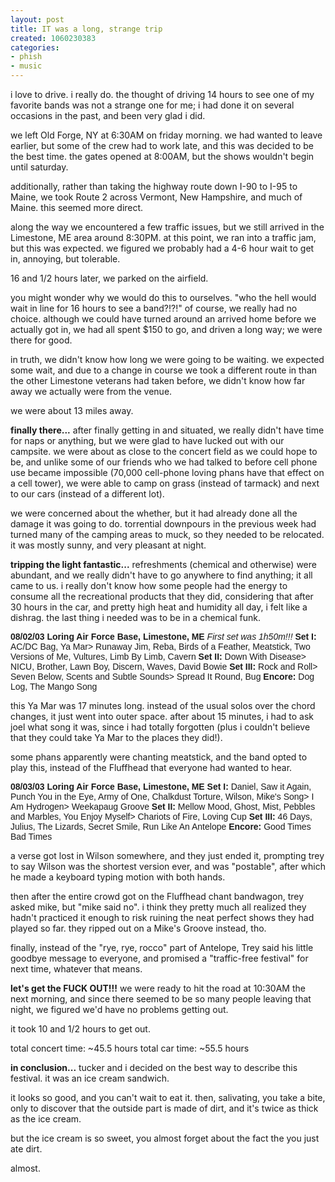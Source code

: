 ```yaml
---
layout: post
title: IT was a long, strange trip
created: 1060230383
categories:
- phish
- music
---
```

i love to drive. i really do. the thought of driving 14 hours to see one of my favorite bands was not a strange one for me; i had done it on several occasions  in the past, and been very glad i did.

we left Old Forge, NY at 6:30AM on friday morning. we had wanted to leave earlier, but some of the crew had to work late, and this was decided to be the best time. the gates opened at 8:00AM, but the shows wouldn't begin until saturday.

additionally, rather than taking the highway route down I-90 to I-95 to Maine, we took Route 2 across Vermont, New Hampshire, and much of Maine. this seemed more direct.

along the way we encountered a few traffic issues, but we still arrived in the Limestone, ME area around 8:30PM. at this point, we ran into a traffic jam, but this was expected. we figured we probably had a 4-6 hour wait to get in, annoying, but tolerable.

16 and 1/2 hours later, we parked on the airfield.

you might wonder why we would do this to ourselves. "who the hell would wait in line for 16 hours to see a band?!?!" of course, we really had no choice. although we could have turned around an arrived home before we actually got in, we had all spent $150 to go, and driven a long way; we were there for good.

in truth, we didn't know how long we were going to be waiting. we expected some wait, and due to a change in course we took a different route in than the other Limestone veterans had taken before, we didn't know how far away we actually were from the venue.

we were about 13 miles away.

<B>finally there...</B>
after finally getting in and situated, we really didn't have time for naps or anything, but we were glad to have lucked out with our campsite. we were about as close to the concert field as we could hope to be, and unlike some of our friends who we had talked to before cell phone use became impossible (70,000 cell-phone loving phans have that effect on a cell tower), we were able to camp on grass (instead of tarmack) and next to our cars (instead of a different lot).

we were concerned about the whether, but it had already done all the damage it was going to do. torrential downpours in the previous week had turned many of the camping areas to muck, so they needed to be relocated. it was mostly sunny, and very pleasant at night.

<B>tripping the light fantastic...</B>
refreshments (chemical and otherwise) were abundant, and we really didn't have to go anywhere to find anything; it all came to us. i really don't know how some people had the energy to consume all the recreational products that they did, considering that after 30 hours in the car, and pretty high heat and humidity all day, i felt like a dishrag. the last thing i needed was to be in a chemical funk.

<FONT FACE="Helvetica, Arial">
<B>08/02/03 Loring Air Force Base, Limestone, ME</B>
<I>First set was 1h50m!!!</I>
<B>Set I:</B> AC/DC Bag,  Ya Mar>  Runaway Jim,  Reba,  Birds of a Feather,  Meatstick,  Two Versions of Me,  Vultures,  Limb By Limb,  Cavern
<B>Set II:</B> Down With Disease>  NICU,  Brother,  Lawn Boy,  Discern,  Waves,  David Bowie
<B>Set III:</B> Rock and Roll>  Seven Below,  Scents and Subtle Sounds>  Spread It Round,  Bug
<B>Encore:</B> Dog Log,  The Mango Song
</FONT>

this Ya Mar was 17 minutes long. instead of the usual solos over the chord changes, it just went into outer space. after about 15 minutes, i had to ask joel what song it was, since i had totally forgotten (plus i couldn't believe that they could take Ya Mar to the places they did!).

some phans apparently were chanting meatstick, and the band opted to play this, instead of the Fluffhead that everyone had wanted to hear.

<FONT FACE="Helvetica, Arial">
<B>08/03/03 Loring Air Force Base, Limestone, ME</B>
<B>Set I:</B> Daniel,  Saw it Again,  Punch You in the Eye,  Army of One,  Chalkdust Torture,  Wilson,  Mike's Song>  I Am Hydrogen>  Weekapaug Groove
<B>Set II:</B> Mellow Mood,  Ghost,  Mist,  Pebbles and Marbles,  You Enjoy Myself>  Chariots of Fire,  Loving Cup
<B>Set III:</B> 46 Days,  Julius,  The Lizards,  Secret Smile,  Run Like An Antelope
<B>Encore:</B> Good Times Bad Times
</FONT>

a verse got lost in Wilson somewhere, and they just ended it, prompting trey to say Wilson was the shortest version ever, and was "postable", after which he made a keyboard typing motion with both hands.

then after the entire crowd got on the Fluffhead chant bandwagon, trey asked mike, but "mike said no". i think they pretty much all realized they hadn't practiced it enough to risk ruining the neat perfect shows they had played so far. they ripped out on a Mike's Groove instead, tho.

finally, instead of the "rye, rye, rocco" part of Antelope, Trey said his little goodbye message to everyone, and promised a "traffic-free festival" for next time, whatever that means.

<B>let's get the FUCK OUT!!!</B>
we were ready to hit the road at 10:30AM the next morning, and since there seemed to be so many people leaving that night, we figured we'd have no problems getting out.

it took 10 and 1/2 hours to get out.

total concert time:   ~45.5 hours
total car time:         ~55.5 hours

<B>in conclusion...</B>
tucker and i decided on the best way to describe this festival. it was an ice cream sandwich.

it looks so good, and you can't wait to eat it. then, salivating, you take a bite, only to discover that the outside part is made of dirt, and it's twice as thick as the ice cream.

but the ice cream is so sweet, you almost forget about the fact the you just ate dirt.

almost.
